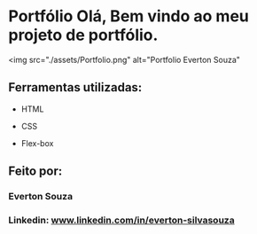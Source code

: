 # Portfólio Olá, Bem vindo ao meu projeto de portfólio.

<img src="./assets/Portfolio.png" alt="Portfolio Everton Souza"

## Ferramentas utilizadas:

* HTML

* CSS

* Flex-box

## Feito por:

### Everton Souza

### Linkedin: www.linkedin.com/in/everton-silvasouza